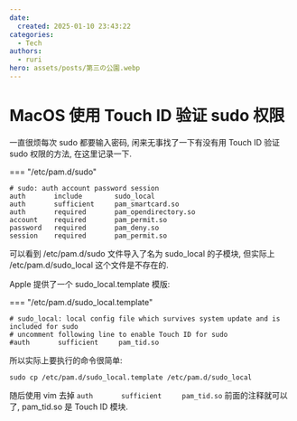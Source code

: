 ```yaml
---
date:
  created: 2025-01-10 23:43:22
categories:
  - Tech
authors:
  - ruri
hero: assets/posts/第三の公園.webp
---
```


# MacOS 使用 Touch ID 验证 sudo 权限

一直很烦每次 sudo 都要输入密码, 闲来无事找了一下有没有用 Touch ID 验证 sudo 权限的方法, 在这里记录一下.
<!-- more -->
=== "/etc/pam.d/sudo"
```fish
# sudo: auth account password session
auth       include        sudo_local
auth       sufficient     pam_smartcard.so
auth       required       pam_opendirectory.so
account    required       pam_permit.so
password   required       pam_deny.so
session    required       pam_permit.so
```

可以看到 /etc/pam.d/sudo 文件导入了名为 sudo_local 的子模块, 但实际上 /etc/pam.d/sudo_local 这个文件是不存在的.

Apple 提供了一个 sudo_local.template 模版:

=== "/etc/pam.d/sudo_local.template"
```sudo_local.template
# sudo_local: local config file which survives system update and is included for sudo
# uncomment following line to enable Touch ID for sudo
#auth       sufficient     pam_tid.so
```

所以实际上要执行的命令很简单:

```fish
sudo cp /etc/pam.d/sudo_local.template /etc/pam.d/sudo_local
```

随后使用 vim 去掉 `auth       sufficient     pam_tid.so` 前面的注释就可以了, pam_tid.so 是 Touch ID 模块.